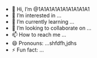 - 👋 Hi, I’m @1A1A1A1A1A1A1A1A1A1
- 👀 I’m interested in ...
- 🌱 I’m currently learning ...
- 💞️ I’m looking to collaborate on ...
- 📫 How to reach me ...
- 😄 Pronouns: ...shfdfh,jdhs
- ⚡ Fun fact: ...

<!---
1A1A1A1A1A1A1A1A1A1/1A1A1A1A1A1A1A1A1A1 is a ✨ special ✨ repository because its `README.md` (this file) appears on your GitHub profile.
You can click the Preview link to take a look at your changes.
--->
